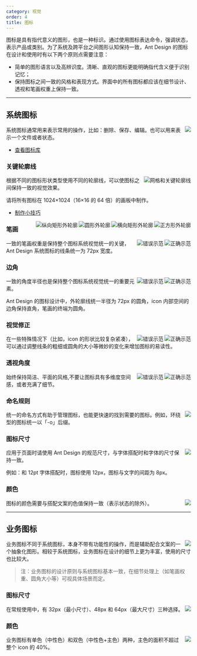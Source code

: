 ```yaml
---
category: 视觉
order: 4
title: 图标
---
```


图标是具有指代意义的图形，也是一种标识。通过使用图标表达命令，强调状态，表示产品或类别。为了系统及跨平台之间图形认知保持一致，Ant Design 的图标在设计和使用时有以下两个原则点需要注意：

- 简单的图形语言以及高辨识度。清晰、直观的图标更能明确指代含义便于识别记忆；
- 保持图标之间一致的风格和表现方式。界面中的所有图标都应该在细节设计、透视和笔画权重上保持一致。

---

## 系统图标

<img class="preview-img no-padding" align="right" src="https://gw.alipayobjects.com/zos/rmsportal/XzOPonWCsPjvgkrklCzo.png">

系统图标通常用来表示常用的操作，比如：删除、保存、编辑。也可以用来表示一个文件或者状态。

- [查看图标库](/components/icon/)

### 关键轮廓线

<img class="preview-img no-padding" align="right" src="https://gw.alipayobjects.com/zos/rmsportal/beTZeZjJBVuhMyTOhebs.png" alt="网格和关键轮廓线">

根据不同的图标形状类型使用不同的轮廓线，可以使图标之间保持一致的视觉效果。

请将所有图标在 1024×1024（16×16 的 64 倍）的画板中制作。

- [制作小技巧](https://zos.alipayobjects.com/rmsportal/hmNuLjCkBssupcZgYAde.png)

<img class="preview-img no-padding inline" align="right" src="https://gw.alipayobjects.com/zos/rmsportal/rxuHAKGEGLuqBJAAhnSm.png" alt="正方形外轮廓">
<img class="preview-img no-padding inline" align="right" src="https://gw.alipayobjects.com/zos/rmsportal/fhkmysGZiTkPVszWHgUy.png" alt="横向矩形外轮廓">

<img class="preview-img no-padding inline" align="right" src="https://gw.alipayobjects.com/zos/rmsportal/BiraoJgbXokyzmUFqVuf.png" alt="圆形外轮廓">
<img class="preview-img no-padding inline" align="right" src="https://gw.alipayobjects.com/zos/rmsportal/wgQLwFnPaeEalmmSuBMO.png" alt="纵向矩形外轮廓">

### 笔画

<img class="preview-img no-padding good" align="right" src="https://gw.alipayobjects.com/zos/rmsportal/uoNmxXiqKpfoFDdEVjUB.png" alt="正确示范" description="icon 的线条粗细统一保持为 72px">
<img class="preview-img no-padding bad" align="right" src="https://gw.alipayobjects.com/zos/rmsportal/cnFYbWzcKaPFSiHcptCF.png" alt="错误示范" description="icon 的线条粗细不统一">

一致的笔画权重是保持整个图标系统视觉统一的关键，Ant Design 系统图标的线条统一为 72px 宽度。

### 边角

<img class="preview-img no-padding good" align="right" src="https://gw.alipayobjects.com/zos/rmsportal/tGbuhPmvEJXmOFoYAkPK.png" alt="正确示范" description="图标的边角设计都遵循了 Ant Design 的规范">
<img class="preview-img no-padding bad" align="right" src="https://gw.alipayobjects.com/zos/rmsportal/JekevTlqdDJQLIQwrppm.png" alt="错误示范" description="线条的终端并不是圆角">

一致的角度半径也是保持整个图标系统视觉统一的重要元素。

Ant Design 的图标设计中，外轮廓线统一半径为 72px 的圆角，icon 内部空间的边角保持直角，笔画的终端为圆角。

### 视觉修正

<img class="preview-img no-padding good" align="right" src="https://gw.alipayobjects.com/zos/rmsportal/VghPLyDUdFmjhGJlNxjV.png" alt="正确示范" description="对于图标内较复杂的『JPG』字母在笔画权重上进行了微调，让图标看上去更和谐">
<img class="preview-img no-padding bad" align="right" src="https://gw.alipayobjects.com/zos/rmsportal/qnzloxRQmvHzHAhWWwCS.png" alt="错误示范" description="icon 图形太复杂，空间显得拥挤">

在一些特殊情况下（比如，icon 的形状比较复杂紧凑），可以通过调整线条的粗细或圆角的大小等微妙的变化来增加图标的易读性。

### 透视角度

<img class="preview-img no-padding good" align="right" src="https://gw.alipayobjects.com/zos/rmsportal/tIePnIOTXtgzVKbqwucm.png" alt="正确示范" description="保持平面、简洁的风格">
<img class="preview-img no-padding bad" align="right" src="https://gw.alipayobjects.com/zos/rmsportal/ALNOEelXeFhxUobLqyCq.png" alt="错误示范" description="图标具有俯视角度，并不是在一个维度空间内">

始终保持简洁、平面的风格,不要让图标具有多维度空间感，或者充满了细节。

### 命名规则

<img class="preview-img no-padding" align="right" src="https://gw.alipayobjects.com/zos/rmsportal/NFOvbdbVWeeEqOkdUfVB.png">

统一的命名方式有助于管理图标，也能更快速的找到需要的图标。例如，环绕型的图标统一以「-o」后缀。

### 图标尺寸

<img class="preview-img no-padding" align="right" src="https://gw.alipayobjects.com/zos/rmsportal/jAuedlyhNIDyOIZTqbqN.png">

应用于页面时请使用 Ant Design 的规范尺寸，与字体搭配时和字体的尺寸保持一致。

例如：和 12pt 字体搭配时，图标使用 12px，图标与文字的间距为 8px。

### 颜色

<img class="preview-img no-padding" align="right" src="https://gw.alipayobjects.com/zos/rmsportal/POLtbudedSVkOBEtNedn.png" description="表格中 @Black = #000000、@White = #FFFFFF、@Blue-6 = #1890FF">

图标的颜色需要与搭配文案的色值保持一致（表示状态的除外）。

---

## 业务图标

<img class="preview-img no-padding" align="right" src="https://gw.alipayobjects.com/zos/rmsportal/EADAnRecKSTxvpxPzKoq.png">

业务图标不同于系统图标，本身不带有功能性的操作，而是辅助配合文案的一个抽象化图形。相较于系统图标，业务图标在设计的细节上更为丰富，使用的尺寸也比较大。

> 注：业务图标的设计原则与系统图标基本一致，在细节处理上（如笔画权重、圆角大小等）可视具体场景而定。

### 图标尺寸

<img class="preview-img no-padding" align="right" src="https://gw.alipayobjects.com/zos/rmsportal/uwAgfciGszhdiVlMSBXK.png">

在常规使用中，有 32px（最小尺寸）、48px 和 64px（最大尺寸）三种选择。

### 颜色

<img class="preview-img no-padding" align="right" src="https://gw.alipayobjects.com/zos/rmsportal/PTUrLyzuLsdxMrJzGNpj.png">

业务图标有单色（中性色）和双色（中性色+主色）两种，主色的面积不超过整个 icon 的 40%。
